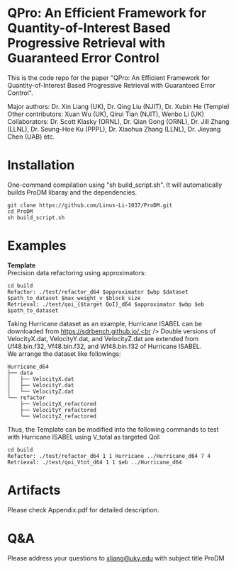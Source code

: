 # QPro: An Efficient Framework for Quantity-of-Interest Based Progressive Retrieval with Guaranteed Error Control

This is the code repo for the paper "QPro: An Efficient Framework for Quantity-of-Interest Based Progressive Retrieval with Guaranteed Error Control".

Major authors: Dr. Xin Liang (UK), Dr. Qing Liu (NJIT), Dr. Xubin He (Temple)<br />
Other contributors: Xuan Wu (UK), Qirui Tian (NJIT), Wenbo Li (UK)<br />
Collaborators: Dr. Scott Klasky (ORNL), Dr. Qian Gong (ORNL), Dr. Jill Zhang (LLNL), Dr. Seung-Hoe Ku (PPPL), Dr. Xiaohua Zhang (LLNL), Dr. Jieyang Chen (UAB) etc.<br />

# Installation

One-command compilation using "sh build_script.sh". It will automatically builds ProDM libaray and the dependencies.
```
git clone https://github.com/Linus-Li-1037/ProDM.git
cd ProDM
sh build_script.sh
```
# Examples
**Template**<br />
Precision data refactoring using approximators:<br />
```
cd build
Refactor: ./test/refactor_d64 $approximator $wbp $dataset $path_to_dataset $max_weight_v $block_size
Retrieval: ./test/qoi_{$target QoI}_d64 $approximator $wbp $eb $path_to_dataset
```

Taking Hurricane dataset as an example, Hurricane ISABEL can be downloaded from https://sdrbench.github.io/.<br /> 
Double versions of VelocityX.dat, VelocityY.dat, and VelocityZ.dat are extended from Uf48.bin.f32, Vf48.bin.f32, and Wf48.bin.f32 of Hurricane ISABEL.<br />
We arrange the dataset like followings:<br />
```
Hurricane_d64
├── data
│   ├── VelocityX.dat
│   ├── VelocityY.dat
│   └── VelocityZ.dat
└── refactor
    ├── VelocityX_refactored
    ├── VelocityY_refactored
    └── VelocityZ_refactored
```

Thus, the Template can be modified into the following commands to test with Hurricane ISABEL using V_total as targeted QoI:<br />
```
cd build
Refactor: ./test/refactor_d64 1 1 Hurricane ../Hurricane_d64 7 4
Retrieval: ./test/qoi_Vtot_d64 1 1 $eb ../Hurricane_d64
```

# Artifacts
Please check Appendix.pdf for detailed description.<br />

# Q&A

Please address your questions to xliang@uky.edu with subject title ProDM<br />
